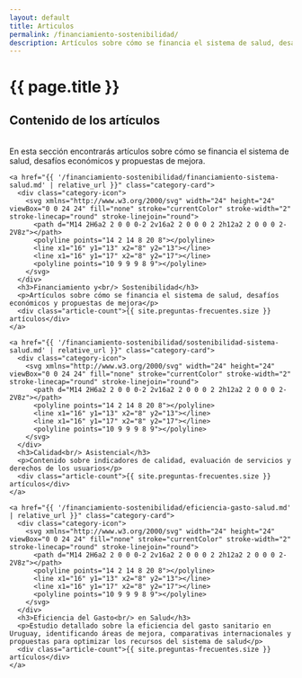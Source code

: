```yaml
---
layout: default
title: Articulos
permalink: /financiamiento-sostenibilidad/
description: Artículos sobre cómo se financia el sistema de salud, desafíos económicos y propuestas de mejora.
---
```


<h1>{{ page.title }}</h1>
<h2>Contenido de los artículos</h2>
<br>
En esta sección encontrarás artículos sobre cómo se financia el sistema de salud, desafíos económicos y propuestas de mejora.  


<div class="home-categories">
  <div class="category-grid">    
    
    <a href="{{ '/financiamiento-sostenibilidad/financiamiento-sistema-salud.md' | relative_url }}" class="category-card">
      <div class="category-icon">
        <svg xmlns="http://www.w3.org/2000/svg" width="24" height="24" viewBox="0 0 24 24" fill="none" stroke="currentColor" stroke-width="2" stroke-linecap="round" stroke-linejoin="round">
          <path d="M14 2H6a2 2 0 0 0-2 2v16a2 2 0 0 0 2 2h12a2 2 0 0 0 2-2V8z"></path>
          <polyline points="14 2 14 8 20 8"></polyline>
          <line x1="16" y1="13" x2="8" y2="13"></line>
          <line x1="16" y1="17" x2="8" y2="17"></line>
          <polyline points="10 9 9 9 8 9"></polyline>
        </svg>
      </div>
      <h3>Financiamiento y<br/> Sostenibilidad</h3>
      <p>Artículos sobre cómo se financia el sistema de salud, desafíos económicos y propuestas de mejora</p>
      <div class="article-count">{{ site.preguntas-frecuentes.size }} artículos</div>
    </a>

    <a href="{{ '/financiamiento-sostenibilidad/sostenibilidad-sistema-salud.md' | relative_url }}" class="category-card">
      <div class="category-icon">
        <svg xmlns="http://www.w3.org/2000/svg" width="24" height="24" viewBox="0 0 24 24" fill="none" stroke="currentColor" stroke-width="2" stroke-linecap="round" stroke-linejoin="round">
          <path d="M14 2H6a2 2 0 0 0-2 2v16a2 2 0 0 0 2 2h12a2 2 0 0 0 2-2V8z"></path>
          <polyline points="14 2 14 8 20 8"></polyline>
          <line x1="16" y1="13" x2="8" y2="13"></line>
          <line x1="16" y1="17" x2="8" y2="17"></line>
          <polyline points="10 9 9 9 8 9"></polyline>
        </svg>
      </div>
      <h3>Calidad<br/> Asistencial</h3>
      <p>Contenido sobre indicadores de calidad, evaluación de servicios y derechos de los usuarios</p>
      <div class="article-count">{{ site.preguntas-frecuentes.size }} artículos</div>
    </a>

    <a href="{{ '/financiamiento-sostenibilidad/eficiencia-gasto-salud.md' | relative_url }}" class="category-card">
      <div class="category-icon">
        <svg xmlns="http://www.w3.org/2000/svg" width="24" height="24" viewBox="0 0 24 24" fill="none" stroke="currentColor" stroke-width="2" stroke-linecap="round" stroke-linejoin="round">
          <path d="M14 2H6a2 2 0 0 0-2 2v16a2 2 0 0 0 2 2h12a2 2 0 0 0 2-2V8z"></path>
          <polyline points="14 2 14 8 20 8"></polyline>
          <line x1="16" y1="13" x2="8" y2="13"></line>
          <line x1="16" y1="17" x2="8" y2="17"></line>
          <polyline points="10 9 9 9 8 9"></polyline>
        </svg>
      </div>
      <h3>Eficiencia del Gasto<br/> en Salud</h3>
      <p>Estudio detallado sobre la eficiencia del gasto sanitario en Uruguay, identificando áreas de mejora, comparativas internacionales y propuestas para optimizar los recursos del sistema de salud</p>
      <div class="article-count">{{ site.preguntas-frecuentes.size }} artículos</div>
    </a>

  </div>
</div>
